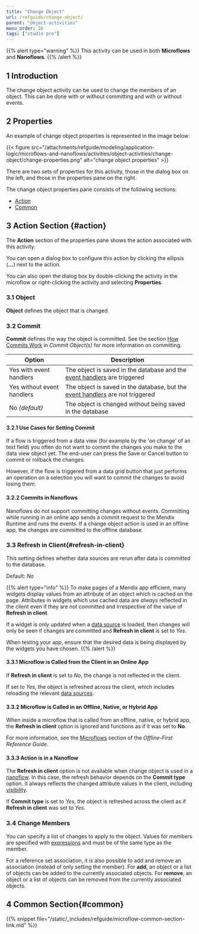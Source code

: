 ```yaml
---
title: "Change Object"
url: /refguide/change-object/
parent: "object-activities"
menu_order: 20
tags: ["studio pro"]
---
```


{{% alert type="warning" %}}
This activity can be used in both **Microflows** and **Nanoflows**.
{{% /alert %}}

## 1 Introduction

The change object activity can be used to change the members of an object. This can be done with or without committing and with or without events.

## 2 Properties

An example of change object properties is represented in the image below:

{{< figure src="/attachments/refguide/modeling/application-logic/microflows-and-nanoflows/activities/object-activities/change-object/change-properties.png" alt="change object properties" >}}

There are two sets of properties for this activity, those in the dialog box on the left, and those in the properties pane on the right.

The change object properties pane consists of the following sections:

* [Action](#action)
* [Common](#common)

## 3 Action Section {#action}

The **Action** section of the properties pane shows the action associated with this activity.

You can open a dialog box to configure this action by clicking the ellipsis (**…**) next to the action.

You can also open the dialog box by double-clicking the activity in the microflow or right-clicking the activity and selecting **Properties**.

### 3.1 Object

**Object** defines the object that is changed.

### 3.2 Commit

**Commit** defines the way the object is committed. See the section [How Commits Work](/refguide/committing-objects/#how-commits-work) in *Commit Object(s)* for more information on committing.

| Option | Description |
| --- | --- |
| Yes with event handlers | The object is saved in the database and the [event handlers](/refguide/event-handlers/) are triggered |
| Yes without event handlers | The object is saved in the database, but the [event handlers](/refguide/event-handlers/) are not triggered |
| No *(default)*| The object is changed without being saved in the database |

#### 3.2.1 Use Cases for Setting Commit

If a flow is triggered from a data view (for example by the 'on change' of an text field) you often do not want to commit the changes you make to the data view object yet. The end-user can press the Save or Cancel button to commit or rollback the changes.

However, if the flow is triggered from a data grid button that just performs an operation on a selection you will want to commit the changes to avoid losing them.

#### 3.2.2 Commits in Nanoflows

Nanoflows do not support committing changes without events. Committing while running in an online app sends a commit request to the Mendix Runtime and runs the events. If a change object action is used in an offline app, the changes are committed to the offline database.

### 3.3 Refresh in Client{#refresh-in-client}

This setting defines whether data sources are rerun after data is committed to the database.

Default: *No*

{{% alert type="info" %}}
To make pages of a Mendix app efficient, many widgets display values from an attribute of an object which is cached on the page. Attributes in widgets which use cached data are *always* reflected in the client even if they are not committed and irrespective of the value of **Refresh in client**.

If a widget is only updated when a [data source](/refguide/data-sources/) is loaded, then changes will only be seen if changes are committed and **Refresh in client** is set to *Yes*.

When testing your app, ensure that the desired data is being displayed by the widgets you have chosen.
{{% /alert %}}

#### 3.3.1 Microflow is Called from the Client in an Online App

If **Refresh in client** is set to *No*, the change is not reflected in the client.

If set to *Yes*, the object is refreshed across the client, which includes reloading the relevant [data sources](/refguide/data-sources/).

#### 3.3.2 Microflow is Called in an Offline, Native, or Hybrid App

When inside a microflow that is called from an offline, native, or hybrid app, the **Refresh in client** option is ignored and functions as if it was set to **No**.

For more information, see the [Microflows](/refguide/offline-first/#microflows) section of the *Offline-First Reference Guide*.

#### 3.3.3 Action is in a Nanoflow

The **Refresh in client** option is not available when change object is used in a [nanoflow](/refguide/nanoflows/). In this case, the refresh behavior depends on the **Commit type** option. It always reflects the changed attribute values in the client, including [visibility](/refguide/common-widget-properties/#visibility-properties).

If **Commit type** is set to *Yes*, the object is refreshed across the client as if **Refresh in client** was set to *Yes*.

### 3.4 Change Members

You can specify a list of changes to apply to the object. Values for members are specified with [expressions](/refguide/expressions/) and must be of the same type as the member.

For a reference set association, it is also possible to add and remove an association (instead of only setting the member). For **add**, an object or a list of objects can be added to the currently associated objects. For **remove**, an object or a list of objects can be removed from the currently associated objects.

## 4 Common Section{#common}

{{% snippet file="/static/_includes/refguide/microflow-common-section-link.md" %}}
